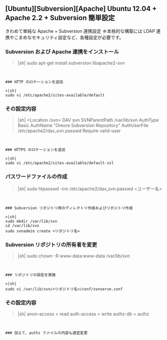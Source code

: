 ## [Ubuntu][Subversion][Apache] Ubuntu 12.04 + Apache 2.2 + Subversion 簡単設定

きわめて単純な Apache + Subversion 連携設定
☆本格的な構築には LDAP 連携やこまめなセキュリティ設定など、各種設定が必要です。


### Subversion および Apache 連携をインストール

>|sh|
sudo apt-get install subversion libapache2-svn
```


### HTTP のロケーションを追加

>|sh|
sudo vi /etc/apache2/sites-available/default
```


### その設定内容

>|sh|
        <Location /svn>
            DAV svn
            SVNParentPath /var/lib/svn
            AuthType Basic
            AuthName "Oreore Subversion Repository"
            AuthUserFile /etc/apache2/dav_svn.passwd
            Require valid-user
        </Location>
```


### HTTPS のロケーションを追加

>|sh|
sudo vi /etc/apache2/sites-available/default-ssl
```


### パスワードファイルの作成

>|sh|
sudo htpasswd -cm /etc/apache2/dav_svn.passwd <ユーザー名>
```


### Subversion リポジトリ用のディレクトリ作成およびリポジトリ作成

>|sh|
sudo mkdir /var/lib/svn
cd /var/lib/svn
sudo svnadmin create <リポジトリ名>
```


### Subversion リポジトリの所有者を変更

>|sh|
sudo chown -R www-data:www-data /var/lib/svn
```


### リポジトリの設定を実施

>|sh|
sudo vi /var/lib/svn/<リポジトリ名>/conf/svnserve.conf
```


### その設定内容

>|sh|
anon-access = read
auth-access = write
authz-db = authz
```


### 加えて、authz ファイルの内容も適宜変更


